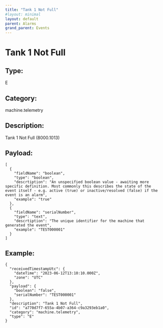 ```yaml
---
title: "Tank 1 Not Full"
#layout: minimal
layout: default
parent: Alarms
grand_parent: Events
---
```


# Tank 1 Not Full

## Type:

E

## Category:

machine.telemetry

## Description: 

Tank 1 Not Full (8000.1013)

## Payload:

```
[
  {
    "fieldName": "boolean",
    "type": "boolean",
    "descrtiption": "An unspecified boolean value - awaiting more specific definition. Most commonly this describes the state of the event itself - e.g. active (true) or inactive/resolved (false) if the event is an alarm",
    "example": "true"
  },
  {
    "fieldName": "serialNumber",
    "type": "text",
    "descrtiption": "The unique identifier for the machine that generated the event",
    "example": "TEST000001"
  }
]
```

## Example:

```
{
  "receivedTimestampUtc": {
    "dateTime": "2023-06-12T13:10:10.000Z",
    "zone": "UTC"
  },
  "payload": {
    "boolean": "false",
    "serialNumber": "TEST000001"
  },
  "description": "Tank 1 Not Full",
  "id": "a770d7f7-655a-4b07-a364-c9a3293eb1a0",
  "category": "machine.telemetry",
  "type": "E"
}
```
